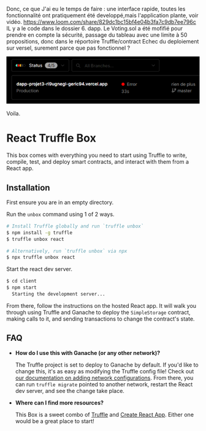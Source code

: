 Donc, ce que J'ai eu le temps de faire :
une interface rapide, toutes les fonctionnalité ont pratiquement été developpé,mais l'application plante, voir vidéo.
https://www.loom.com/share/829dc1bc15bf4e04b3fa7c9db7ee796c
IL y a le code dans le dossier 6. dapp.
Le Voting.sol a été mofifié pour prendre en compte la sécurité, passage du tableau avec une limite à 50 propositions, donc dans le réportoire Truffle/contract
Echec du deploiement sur versel, surement parce que pas fonctionnel ?

![alt text](https://github.com/Geric94/Developpeur-Ethereum-Template/blob/master/6.%20Dapp/Capture%20d%E2%80%99%C3%A9cran%202022-11-23%20000220.png?raw=true)

Voila. 

# React Truffle Box

This box comes with everything you need to start using Truffle to write, compile, test, and deploy smart contracts, and interact with them from a React app.

## Installation

First ensure you are in an empty directory.

Run the `unbox` command using 1 of 2 ways.

```sh
# Install Truffle globally and run `truffle unbox`
$ npm install -g truffle
$ truffle unbox react
```

```sh
# Alternatively, run `truffle unbox` via npx
$ npx truffle unbox react
```

Start the react dev server.

```sh
$ cd client
$ npm start
  Starting the development server...
```

From there, follow the instructions on the hosted React app. It will walk you through using Truffle and Ganache to deploy the `SimpleStorage` contract, making calls to it, and sending transactions to change the contract's state.

## FAQ

- __How do I use this with Ganache (or any other network)?__

  The Truffle project is set to deploy to Ganache by default. If you'd like to change this, it's as easy as modifying the Truffle config file! Check out [our documentation on adding network configurations](https://trufflesuite.com/docs/truffle/reference/configuration/#networks). From there, you can run `truffle migrate` pointed to another network, restart the React dev server, and see the change take place.

- __Where can I find more resources?__

  This Box is a sweet combo of [Truffle](https://trufflesuite.com) and [Create React App](https://create-react-app.dev). Either one would be a great place to start!
